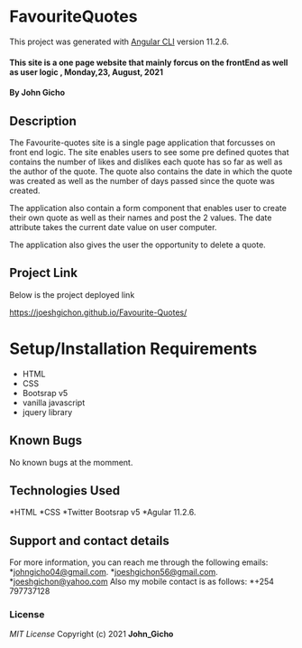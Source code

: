 # FavouriteQuotes
This project was generated with [Angular CLI](https://github.com/angular/angular-cli) version 11.2.6.

#### This site is a one page website that mainly forcus on the frontEnd as well as user logic , Monday,23, August, 2021

#### By **John Gicho**
## Description

The Favourite-quotes site is a single page application that forcusses on front end logic. The site enables users to see some pre defined quotes that contains the number of likes and dislikes each quote has so far as well as the author of the quote. The quote also contains the date in which the quote was created as well as the number of days passed since the quote was created.

The application also contain a form component that enables user to create their own quote as well as their names and post the 2 values. The date attribute takes the current date value on user computer.

The application also gives the user the opportunity to delete a quote.

## Project Link
Below is the project deployed link

https://joeshgichon.github.io/Favourite-Quotes/

# Setup/Installation Requirements
* HTML
* CSS
* Bootsrap v5
* vanilla javascript
* jquery library

## Known Bugs
No known bugs at the momment.

## Technologies Used
*HTML
*CSS
*Twitter Bootsrap v5
*Agular 11.2.6.

## Support and contact details
For more information, you can reach me through the following emails:
*johngicho04@gmail.com.
*joeshgichon56@gmail.com.
*joeshgichon@yahoo.com
Also my mobile contact is as follows:
*+254 797737128

### License
*MIT License*
Copyright (c) 2021 **John_Gicho**
